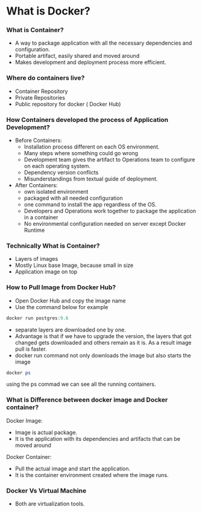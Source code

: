 # What is Docker?

### **What is Container?**

- A way to package application with all the necessary dependencies and configuration.
- Portable artifact, easily shared and moved around
- Makes development and deployment process more efficient.

### **Where do containers live?**

- Container Repository
- Private Repositories
- Public repository for docker ( Docker Hub)

### **How Containers developed the process of Application Development?**

- Before Containers:
    - Installation process different on each OS environment.
    - Many steps where something could go wrong
    - Development team gives the artifact to Operations team to configure on each operating system.
    - Dependency version conflicts
    - Misunderstandings from textual guide of deployment.
- After Containers:
    - own isolated environment
    - packaged with all needed configuration
    - one command to install the app regardless of the OS.
    - Developers and Operations work together to package the application in a container
    - No environmental configuration needed on server except Docker Runtime

### **Technically What is Container?**

- Layers of images
- Mostly Linux base Image, because small in size
- Application image on top

### How to **Pull Image from Docker Hub?**

- Open Docker Hub and copy the image name
- Use the command below for example

```powershell
docker run postgres:9.6
```

- separate layers are downloaded one by one.
- Advantage is that if we have to upgrade the version, the layers that got changed gets downloaded and others remain as it is. As a result image pull is faster.
- docker run command not only downloads the image but also starts the image

```powershell
docker ps
```

using the ps commad we can see all the running containers.

### What is **Difference between docker image and Docker container?**

Docker Image:

- Image is actual package.
- It is the application with its dependencies and artifacts that can be moved around

Docker Container:

- Pull the actual image and start the application.
- It is the container environment created where the image runs.

### Docker Vs Virtual Machine

- Both are virtualization tools.
